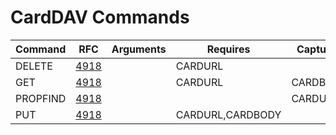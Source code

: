 # CardDAV Commands

| Command | RFC                                      | Arguments | Requires         | Captures    | Note |
| ------- | ---------------------------------------- | --------- | ---------------- | ----------- | ---- |
| DELETE  | [4918](https://www.ietf.org/rfc/rfc4918) |           | CARDURL          |             |      |
| GET     | [4918](https://www.ietf.org/rfc/rfc4918) |           | CARDURL          | CARDBODY    |      |
| PROPFIND| [4918](https://www.ietf.org/rfc/rfc4918) |           |                  | CARDURL     |      |
| PUT     | [4918](https://www.ietf.org/rfc/rfc4918) |           | CARDURL,CARDBODY |             |      |
